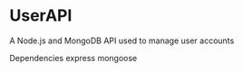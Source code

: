 UserAPI
=======

A Node.js and MongoDB API used to manage user accounts

Dependencies
express
mongoose